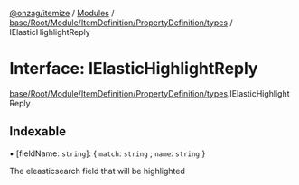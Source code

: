 [@onzag/itemize](../README.md) / [Modules](../modules.md) / [base/Root/Module/ItemDefinition/PropertyDefinition/types](../modules/base_Root_Module_ItemDefinition_PropertyDefinition_types.md) / IElasticHighlightReply

# Interface: IElasticHighlightReply

[base/Root/Module/ItemDefinition/PropertyDefinition/types](../modules/base_Root_Module_ItemDefinition_PropertyDefinition_types.md).IElasticHighlightReply

## Indexable

▪ [fieldName: `string`]: \{ `match`: `string` ; `name`: `string`  }

The eleasticsearch field that will be highlighted
